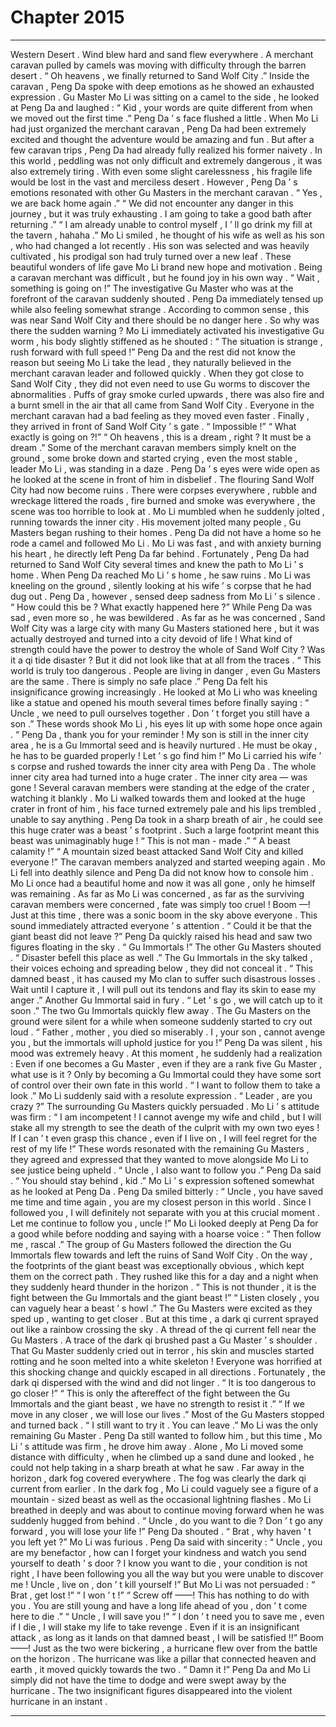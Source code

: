 
# Chapter 2015


---

Western Desert .
Wind blew hard and sand flew everywhere . A merchant caravan pulled by camels was moving with difficulty through the barren desert .
“ Oh heavens , we finally returned to Sand Wolf City .” Inside the caravan , Peng Da spoke with deep emotions as he showed an exhausted expression .
Gu Master Mo Li was sitting on a camel to the side , he looked at Peng Da and laughed : “ Kid , your words are quite different from when we moved out the first time .”
Peng Da ’ s face flushed a little . When Mo Li had just organized the merchant caravan , Peng Da had been extremely excited and thought the adventure would be amazing and fun .
But after a few caravan trips , Peng Da had already fully realized his former naivety . In this world , peddling was not only difficult and extremely dangerous , it was also extremely tiring . With even some slight carelessness , his fragile life would be lost in the vast and merciless desert .
However , Peng Da ’ s emotions resonated with other Gu Masters in the merchant caravan .
“ Yes , we are back home again .”
“ We did not encounter any danger in this journey , but it was truly exhausting . I am going to take a good bath after returning .”
“ I am already unable to control myself , I ’ ll go drink my fill at the tavern , hahaha .”
Mo Li smiled , he thought of his wife as well as his son , who had changed a lot recently . His son was selected and was heavily cultivated , his prodigal son had truly turned over a new leaf .
These beautiful wonders of life gave Mo Li brand new hope and motivation . Being a caravan merchant was difficult , but he found joy in his own way .
“ Wait , something is going on !” The investigative Gu Master who was at the forefront of the caravan suddenly shouted .
Peng Da immediately tensed up while also feeling somewhat strange . According to common sense , this was near Sand Wolf City and there should be no danger here . So why was there the sudden warning ?
Mo Li immediately activated his investigative Gu worm , his body slightly stiffened as he shouted : “ The situation is strange , rush forward with full speed !”
Peng Da and the rest did not know the reason but seeing Mo Li take the lead , they naturally believed in the merchant caravan leader and followed quickly .
When they got close to Sand Wolf City , they did not even need to use Gu worms to discover the abnormalities .
Puffs of gray smoke curled upwards , there was also fire and a burnt smell in the air that all came from Sand Wolf City .
Everyone in the merchant caravan had a bad feeling as they moved even faster .
Finally , they arrived in front of Sand Wolf City ’ s gate .
“ Impossible !”
“ What exactly is going on ?!”
“ Oh heavens , this is a dream , right ? It must be a dream .”
Some of the merchant caravan members simply knelt on the ground , some broke down and started crying , even the most stable , leader Mo Li , was standing in a daze .
Peng Da ’ s eyes were wide open as he looked at the scene in front of him in disbelief .
The flouring Sand Wolf City had now become ruins . There were corpses everywhere , rubble and wreckage littered the roads , fire burned and smoke was everywhere , the scene was too horrible to look at .
Mo Li mumbled when he suddenly jolted , running towards the inner city .
His movement jolted many people , Gu Masters began rushing to their homes .
Peng Da did not have a home so he rode a camel and followed Mo Li .
Mo Li was fast , and with anxiety burning his heart , he directly left Peng Da far behind . Fortunately , Peng Da had returned to Sand Wolf City several times and knew the path to Mo Li ’ s home .
When Peng Da reached Mo Li ’ s home , he saw ruins . Mo Li was kneeling on the ground , silently looking at his wife ’ s corpse that he had dug out .
Peng Da , however , sensed deep sadness from Mo Li ’ s silence .
“ How could this be ? What exactly happened here ?” While Peng Da was sad , even more so , he was bewildered .
As far as he was concerned , Sand Wolf City was a large city with many Gu Masters stationed here , but it was actually destroyed and turned into a city devoid of life !
What kind of strength could have the power to destroy the whole of Sand Wolf City ?
Was it a qi tide disaster ?
But it did not look like that at all from the traces .
“ This world is truly too dangerous . People are living in danger , even Gu Masters are the same . There is simply no safe place .” Peng Da felt his insignificance growing increasingly .
He looked at Mo Li who was kneeling like a statue and opened his mouth several times before finally saying : “ Uncle , we need to pull ourselves together . Don ’ t forget you still have a son .”
These words shook Mo Li , his eyes lit up with some hope once again .
“ Peng Da , thank you for your reminder ! My son is still in the inner city area , he is a Gu Immortal seed and is heavily nurtured . He must be okay , he has to be guarded properly ! Let ’ s go find him !”
Mo Li carried his wife ’ s corpse and rushed towards the inner city area with Peng Da .
The whole inner city area had turned into a huge crater .
The inner city area — was gone !
Several caravan members were standing at the edge of the crater , watching it blankly .
Mo Li walked towards them and looked at the huge crater in front of him , his face turned extremely pale and his lips trembled , unable to say anything .
Peng Da took in a sharp breath of air , he could see this huge crater was a beast ’ s footprint . Such a large footprint meant this beast was unimaginably huge !
“ This is not man - made .”
“ A beast calamity !”
“ A mountain sized beast attacked Sand Wolf City and killed everyone !”
The caravan members analyzed and started weeping again .
Mo Li fell into deathly silence and Peng Da did not know how to console him . Mo Li once had a beautiful home and now it was all gone , only he himself was remaining .
As far as Mo Li was concerned , as far as the surviving caravan members were concerned , fate was simply too cruel !
Boom —!
Just at this time , there was a sonic boom in the sky above everyone .
This sound immediately attracted everyone ’ s attention .
“ Could it be that the giant beast did not leave ?” Peng Da quickly raised his head and saw two figures floating in the sky .
“ Gu Immortals !” The other Gu Masters shouted .
“ Disaster befell this place as well .” The Gu Immortals in the sky talked , their voices echoing and spreading below , they did not conceal it .
“ This damned beast , it has caused my Mo clan to suffer such disastrous losses . Wait until I capture it , I will pull out its tendons and flay its skin to ease my anger .” Another Gu Immortal said in fury .
“ Let ’ s go , we will catch up to it soon .” The two Gu Immortals quickly flew away .
The Gu Masters on the ground were silent for a while when someone suddenly started to cry out loud .
“ Father , mother , you died so miserably . I , your son , cannot avenge you , but the immortals will uphold justice for you !”
Peng Da was silent , his mood was extremely heavy . At this moment , he suddenly had a realization : Even if one becomes a Gu Master , even if they are a rank five Gu Master , what use is it ? Only by becoming a Gu Immortal could they have some sort of control over their own fate in this world .
“ I want to follow them to take a look .” Mo Li suddenly said with a resolute expression .
“ Leader , are you crazy ?” The surrounding Gu Masters quickly persuaded .
Mo Li ’ s attitude was firm : “ I am incompetent ! I cannot avenge my wife and child , but I will stake all my strength to see the death of the culprit with my own two eyes ! If I can ’ t even grasp this chance , even if I live on , I will feel regret for the rest of my life !”
These words resonated with the remaining Gu Masters , they agreed and expressed that they wanted to move alongside Mo Li to see justice being upheld .
“ Uncle , I also want to follow you .” Peng Da said .
“ You should stay behind , kid .” Mo Li ’ s expression softened somewhat as he looked at Peng Da .
Peng Da smiled bitterly : “ Uncle , you have saved me time and time again , you are my closest person in this world . Since I followed you , I will definitely not separate with you at this crucial moment . Let me continue to follow you , uncle !”
Mo Li looked deeply at Peng Da for a good while before nodding and saying with a hoarse voice : “ Then follow me , rascal .”
The group of Gu Masters followed the direction the Gu Immortals flew towards and left the ruins of Sand Wolf City .
On the way , the footprints of the giant beast was exceptionally obvious , which kept them on the correct path .
They rushed like this for a day and a night when they suddenly heard thunder in the horizon .
“ This is not thunder , it is the fight between the Gu Immortals and the giant beast !”
“ Listen closely , you can vaguely hear a beast ’ s howl .”
The Gu Masters were excited as they sped up , wanting to get closer .
But at this time , a dark qi current sprayed out like a rainbow crossing the sky .
A thread of the qi current fell near the Gu Masters . A trace of the dark qi brushed past a Gu Master ’ s shoulder .
That Gu Master suddenly cried out in terror , his skin and muscles started rotting and he soon melted into a white skeleton !
Everyone was horrified at this shocking change and quickly escaped in all directions .
Fortunately , the dark qi dispersed with the wind and did not linger .
“ It is too dangerous to go closer !”
“ This is only the aftereffect of the fight between the Gu Immortals and the giant beast , we have no strength to resist it .”
“ If we move in any closer , we will lose our lives .”
Most of the Gu Masters stopped and turned back .
“ I still want to try it . You can leave .” Mo Li was the only remaining Gu Master .
Peng Da still wanted to follow him , but this time , Mo Li ’ s attitude was firm , he drove him away .
Alone , Mo Li moved some distance with difficulty , when he climbed up a sand dune and looked , he could not help taking in a sharp breath at what he saw .
Far away in the horizon , dark fog covered everywhere .
The fog was clearly the dark qi current from earlier . In the dark fog , Mo Li could vaguely see a figure of a mountain - sized beast as well as the occasional lightning flashes .
Mo Li breathed in deeply and was about to continue moving forward when he was suddenly hugged from behind .
“ Uncle , do you want to die ? Don ’ t go any forward , you will lose your life !” Peng Da shouted .
“ Brat , why haven ’ t you left yet ?” Mo Li was furious .
Peng Da said with sincerity : “ Uncle , you are my benefactor , how can I forget your kindness and watch you send yourself to death ’ s door ? I know you want to die , your condition is not right , I have been following you all the way but you were unable to discover me ! Uncle , live on , don ’ t kill yourself !”
But Mo Li was not persuaded : “ Brat , get lost !”
“ I won ’ t !”
“ Screw off ——! This has nothing to do with you . You are still young and have a long life ahead of you , don ’ t come here to die .”
“ Uncle , I will save you !”
“ I don ’ t need you to save me , even if I die , I will stake my life to take revenge . Even if it is an insignificant attack , as long as it lands on that damned beast , I will be satisfied !!”
Boom ——!
Just as the two were bickering , a hurricane flew over from the battle on the horizon .
The hurricane was like a pillar that connected heaven and earth , it moved quickly towards the two .
“ Damn it !” Peng Da and Mo Li simply did not have the time to dodge and were swept away by the hurricane .
The two insignificant figures disappeared into the violent hurricane in an instant .

---

